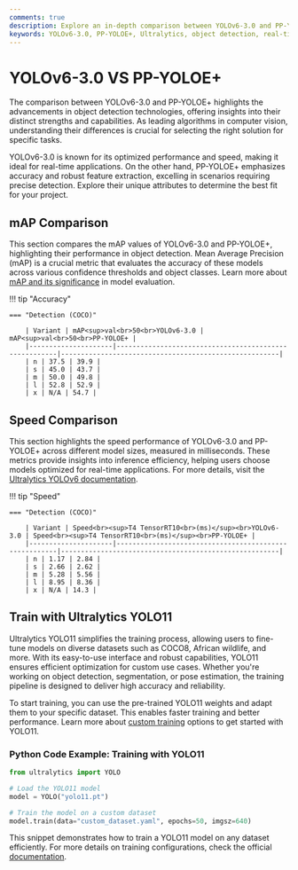 ```yaml
---
comments: true
description: Explore an in-depth comparison between YOLOv6-3.0 and PP-YOLOE+, two leading models in real-time object detection. Learn how these cutting-edge frameworks perform in terms of speed, accuracy, and efficiency, making them ideal for applications in edge AI and computer vision.
keywords: YOLOv6-3.0, PP-YOLOE+, Ultralytics, object detection, real-time AI, edge AI, computer vision, model comparison
---
```


# YOLOv6-3.0 VS PP-YOLOE+

The comparison between YOLOv6-3.0 and PP-YOLOE+ highlights the advancements in object detection technologies, offering insights into their distinct strengths and capabilities. As leading algorithms in computer vision, understanding their differences is crucial for selecting the right solution for specific tasks.

YOLOv6-3.0 is known for its optimized performance and speed, making it ideal for real-time applications. On the other hand, PP-YOLOE+ emphasizes accuracy and robust feature extraction, excelling in scenarios requiring precise detection. Explore their unique attributes to determine the best fit for your project.

## mAP Comparison

This section compares the mAP values of YOLOv6-3.0 and PP-YOLOE+, highlighting their performance in object detection. Mean Average Precision (mAP) is a crucial metric that evaluates the accuracy of these models across various confidence thresholds and object classes. Learn more about [mAP and its significance](https://www.ultralytics.com/glossary/mean-average-precision-map) in model evaluation.

!!! tip "Accuracy"

    === "Detection (COCO)"

    	| Variant | mAP<sup>val<br>50<br>YOLOv6-3.0 | mAP<sup>val<br>50<br>PP-YOLOE+ |
    	|---------------------|-------------------------------------------------------|-------------------------------------------------------|
    	| n | 37.5 | 39.9 |
    	| s | 45.0 | 43.7 |
    	| m | 50.0 | 49.8 |
    	| l | 52.8 | 52.9 |
    	| x | N/A | 54.7 |


## Speed Comparison

This section highlights the speed performance of YOLOv6-3.0 and PP-YOLOE+ across different model sizes, measured in milliseconds. These metrics provide insights into inference efficiency, helping users choose models optimized for real-time applications. For more details, visit the [Ultralytics YOLOv6 documentation](https://docs.ultralytics.com/models/yolov6/).

!!! tip "Speed"

    === "Detection (COCO)"

    	| Variant | Speed<br><sup>T4 TensorRT10<br>(ms)</sup><br>YOLOv6-3.0 | Speed<br><sup>T4 TensorRT10<br>(ms)</sup><br>PP-YOLOE+ |
    	|---------------------|-------------------------------------------------------|-------------------------------------------------------|
    	| n | 1.17 | 2.84 |
    	| s | 2.66 | 2.62 |
    	| m | 5.28 | 5.56 |
    	| l | 8.95 | 8.36 |
    	| x | N/A | 14.3 |

## Train with Ultralytics YOLO11

Ultralytics YOLO11 simplifies the training process, allowing users to fine-tune models on diverse datasets such as COCO8, African wildlife, and more. With its easy-to-use interface and robust capabilities, YOLO11 ensures efficient optimization for custom use cases. Whether you're working on object detection, segmentation, or pose estimation, the training pipeline is designed to deliver high accuracy and reliability.

To start training, you can use the pre-trained YOLO11 weights and adapt them to your specific dataset. This enables faster training and better performance. Learn more about [custom training](https://docs.ultralytics.com/modes/train/) options to get started with YOLO11.

### Python Code Example: Training with YOLO11

```python
from ultralytics import YOLO

# Load the YOLO11 model
model = YOLO("yolo11.pt")

# Train the model on a custom dataset
model.train(data="custom_dataset.yaml", epochs=50, imgsz=640)
```

This snippet demonstrates how to train a YOLO11 model on any dataset efficiently. For more details on training configurations, check the official [documentation](https://docs.ultralytics.com/modes/train/).
